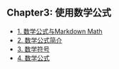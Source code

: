 ## Chapter3: 使用数学公式

- [1. 数学公式与Markdown Math](recipe-01/README.md)
- [2. 数学公式简介](recipe-02/README.md)
- [3. 数学符号](recipe-03/README.md)
- [4. 数学公式](recipe-04/README.md)

